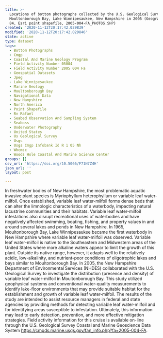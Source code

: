 ```yaml
---
title: >-
  Locations of bottom photographs collected by the U.S. Geological Survey in
  Moultonborough Bay, Lake Winnipesaukee, New Hampshire in 2005 (Geographic, WGS
  84, Esri point shapefile, 2005-004-FA_PHOTOS.SHP)
created: '2020-11-12T20:17:42.029839'
modified: '2020-11-12T20:17:42.029846'
state: active
type: dataset
tags:
  - Bottom Photographs
  - Cmgp
  - Coastal And Marine Geology Program
  - Field Activity Number 05004
  - Field Activity Number 2005 004 Fa
  - Geospatial Datasets
  - Jpeg
  - Lake Winnipesaukee
  - Marine Geology
  - Moultonborough Bay
  - Navigational Data
  - New Hampshire
  - North America
  - Point Shapefile
  - Rv Rafael
  - Seabed Observation And Sampling System
  - Seaboss
  - Underwater Photography
  - United States
  - Us Geological Survey
  - Usgs
  - Usgs Cmgp Infobank Id R 1 05 Nh
  - Whcmsc
  - Woods Hole Coastal And Marine Science Center
groups: []
csv_url: 'https://doi.org/10.5066/F71N7Z4H'
json_url: ''
layout: post

---
```

In freshwater bodies of New Hampshire, the most problematic aquatic invasive plant species is Myriophyllum heterophyllum or variable leaf water-milfoil. Once established, variable leaf water-milfoil forms dense beds that can alter the limnologic characteristics of a waterbody, impacting natural lacustrine communities and their habitats. Variable leaf water-milfoil infestations also disrupt recreational uses of waterbodies and have negatively affected swimming, boating, fishing, and property values in and around several lakes and ponds in New Hampshire. In 1965, Moultonborough Bay, Lake Winnipesaukee became the first waterbody in New Hampshire where variable leaf water-milfoil was observed. Variable leaf water-milfoil is native to the Southeastern and Midwestern areas of the United States where more alkaline waters appear to limit the growth of this plant. Outside its native range, however, it adapts well to the relatively acidic, low-alkalinity, and nutrient-poor conditions of oligotrophic lakes and bays similar to Moultonborough Bay. In 2005, the New Hampshire Department of Environmental Services (NHDES) collaborated with the U.S. Geological Survey to investigate the distribution (presence and density) of variable leaf water-milfoil in Moultonborough Bay. This study utilized geophysical systems and conventional water-quality measurements to identify lake-floor environments that may provide suitable habitat for the establishment and growth of variable leaf water-milfoil. The results of the study are intended to assist resource managers in federal and state agencies by providing methods for detecting variable leaf water-milfoil and for identifying areas susceptible to infestation. Ultimately, this information may lead to early detection, prevention, and more effective mitigation strategies. Field activity information for this cruise is available on-line through the U.S. Geological Survey Coastal and Marine Geoscience Data System https://cmgds.marine.usgs.gov/fan_info.php?fa=2005-004-FA.
